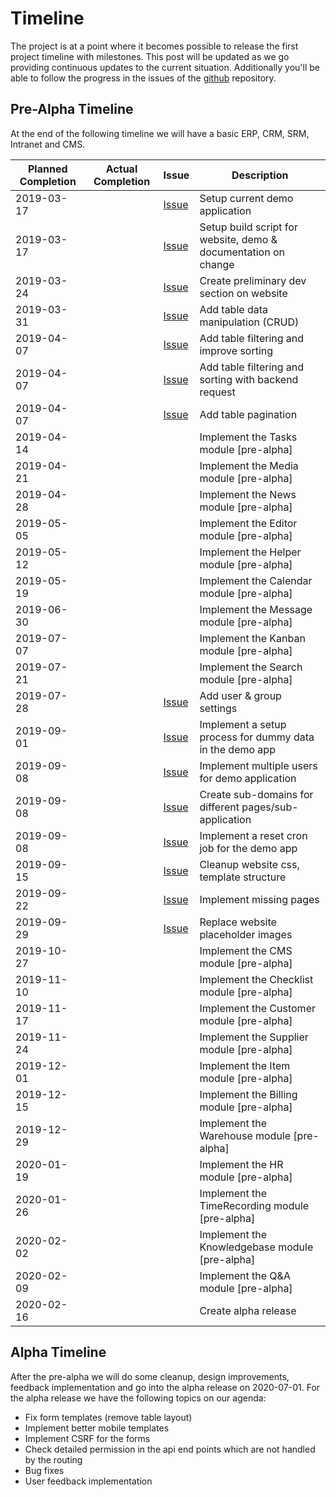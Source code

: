 # Timeline

The project is at a point where it becomes possible to release the first project timeline with milestones. This post will be updated as we go providing continuous updates to the current situation. Additionally you'll be able to follow the progress in the issues of the [github](https://github.com/Orange-Management) repository.

## Pre-Alpha Timeline

At the end of the following timeline we will have a basic ERP, CRM, SRM, Intranet and CMS.

| Planned Completion | Actual Completion | Issue                                                            | Description                                                    |
|--------------------|-------------------|------------------------------------------------------------------|----------------------------------------------------------------|
| 2019-03-17         |                   | [Issue](https://github.com/Orange-Management/Website/issues/1)   | Setup current demo application                                 |
| 2019-03-17         |                   | [Issue](https://github.com/Orange-Management/Build/issues/7)     | Setup build script for website, demo & documentation on change |
| 2019-03-24         |                   | [Issue](https://github.com/Orange-Management/Website/issues/2)   | Create preliminary dev section on website                      |
| 2019-03-31         |                   | [Issue](https://github.com/Orange-Management/jsOMS/issues/54)    | Add table data manipulation (CRUD)                             |
| 2019-04-07         |                   | [Issue](https://github.com/Orange-Management/jsOMS/issues/50)    | Add table filtering and improve sorting                        |
| 2019-04-07         |                   | [Issue](https://github.com/Orange-Management/jsOMS/issues/55)    | Add table filtering and sorting with backend request           |
| 2019-04-07         |                   | [Issue](https://github.com/Orange-Management/Modules/issues/171) | Add table pagination                                           |
| 2019-04-14         |                   |                                                                  | Implement the Tasks module [pre-alpha]                         |
| 2019-04-21         |                   |                                                                  | Implement the Media module [pre-alpha]                         |
| 2019-04-28         |                   |                                                                  | Implement the News module [pre-alpha]                          |
| 2019-05-05         |                   |                                                                  | Implement the Editor module [pre-alpha]                        |
| 2019-05-12         |                   |                                                                  | Implement the Helper module [pre-alpha]                        |
| 2019-05-19         |                   |                                                                  | Implement the Calendar module [pre-alpha]                      |
| 2019-06-30         |                   |                                                                  | Implement the Message module [pre-alpha]                       |
| 2019-07-07         |                   |                                                                  | Implement the Kanban module [pre-alpha]                        |
| 2019-07-21         |                   |                                                                  | Implement the Search module [pre-alpha]                        |
| 2019-07-28         |                   | [Issue](https://github.com/Orange-Management/Modules/issues/172) | Add user & group settings                                      |
| 2019-09-01         |                   | [Issue](https://github.com/Orange-Management/Modules/issues/173) | Implement a setup process for dummy data in the demo app       |
| 2019-09-08         |                   | [Issue](https://github.com/Orange-Management/Website/issues/3)   | Implement multiple users for demo application                  |
| 2019-09-08         |                   | [Issue](https://github.com/Orange-Management/Website/issues/4)   | Create sub-domains for different pages/sub-application         |
| 2019-09-08         |                   | [Issue](https://github.com/Orange-Management/Website/issues/5)   | Implement a reset cron job for the demo app                    |
| 2019-09-15         |                   | [Issue](https://github.com/Orange-Management/Website/issues/6)   | Cleanup website css, template structure                        |
| 2019-09-22         |                   | [Issue](https://github.com/Orange-Management/Website/issues/7)   | Implement missing pages                                        |
| 2019-09-29         |                   | [Issue](https://github.com/Orange-Management/Website/issues/8)   | Replace website placeholder images                             |
| 2019-10-27         |                   |                                                                  | Implement the CMS module [pre-alpha]                           |
| 2019-11-10         |                   |                                                                  | Implement the Checklist module [pre-alpha]                     |
| 2019-11-17         |                   |                                                                  | Implement the Customer module [pre-alpha]                      |
| 2019-11-24         |                   |                                                                  | Implement the Supplier module [pre-alpha]                      |
| 2019-12-01         |                   |                                                                  | Implement the Item module [pre-alpha]                          |
| 2019-12-15         |                   |                                                                  | Implement the Billing module [pre-alpha]                       |
| 2019-12-29         |                   |                                                                  | Implement the Warehouse module [pre-alpha]                     |
| 2020-01-19         |                   |                                                                  | Implement the HR module [pre-alpha]                            |
| 2020-01-26         |                   |                                                                  | Implement the TimeRecording module [pre-alpha]                 |
| 2020-02-02         |                   |                                                                  | Implement the Knowledgebase module [pre-alpha]                 |
| 2020-02-09         |                   |                                                                  | Implement the Q&A module [pre-alpha]                           |
| 2020-02-16         |                   |                                                                  | Create alpha release                                           |

## Alpha Timeline

After the pre-alpha we will do some cleanup, design improvements, feedback implementation and go into the alpha release on 2020-07-01. For the alpha release we have the following topics on our agenda:

* Fix form templates (remove table layout)
* Implement better mobile templates
* Implement CSRF for the forms
* Check detailed permission in the api end points which are not handled by the routing
* Bug fixes
* User feedback implementation